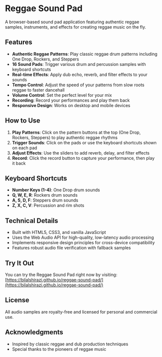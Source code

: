 # Reggae Sound Pad

A browser-based sound pad application featuring authentic reggae samples, instruments, and effects for creating reggae music on the fly.

## Features

- **Authentic Reggae Patterns**: Play classic reggae drum patterns including One Drop, Rockers, and Steppers
- **16 Sound Pads**: Trigger various drum and percussion samples with keyboard shortcuts
- **Real-time Effects**: Apply dub echo, reverb, and filter effects to your sounds
- **Tempo Control**: Adjust the speed of your patterns from slow roots reggae to faster dancehall
- **Volume Control**: Set the perfect level for your mix
- **Recording**: Record your performances and play them back
- **Responsive Design**: Works on desktop and mobile devices

## How to Use

1. **Play Patterns**: Click on the pattern buttons at the top (One Drop, Rockers, Steppers) to play authentic reggae rhythms
2. **Trigger Sounds**: Click on the pads or use the keyboard shortcuts shown on each pad
3. **Adjust Effects**: Use the sliders to add reverb, delay, and filter effects
4. **Record**: Click the record button to capture your performance, then play it back

## Keyboard Shortcuts

- **Number Keys (1-4)**: One Drop drum sounds
- **Q, W, E, R**: Rockers drum sounds
- **A, S, D, F**: Steppers drum sounds
- **Z, X, C, V**: Percussion and rim shots

## Technical Details

- Built with HTML5, CSS3, and vanilla JavaScript
- Uses the Web Audio API for high-quality, low-latency audio processing
- Implements responsive design principles for cross-device compatibility
- Features robust audio file verification with fallback samples

## Try It Out

You can try the Reggae Sound Pad right now by visiting: [https://bilalshirazi.github.io/reggae-sound-pad/](https://bilalshirazi.github.io/reggae-sound-pad/)

## License

All audio samples are royalty-free and licensed for personal and commercial use.

## Acknowledgments

- Inspired by classic reggae and dub production techniques
- Special thanks to the pioneers of reggae music
